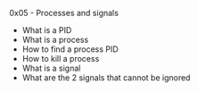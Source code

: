0x05 - Processes and signals
* What is a PID
* What is a process
* How to find a process PID
* How to kill a process
* What is a signal
* What are the 2 signals that cannot be ignored
